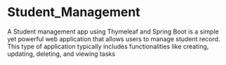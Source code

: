 # Student_Management
A Student management app using Thymeleaf and Spring Boot is a simple yet powerful web application that allows users to manage student record. This type of application typically includes functionalities like creating, updating, deleting, and viewing tasks
